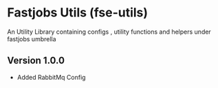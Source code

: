 # Fastjobs Utils (fse-utils)

An Utility Library containing configs , utility functions and helpers under fastjobs umbrella

## Version 1.0.0

- Added RabbitMq Config